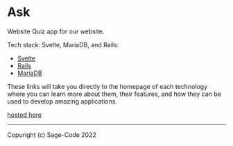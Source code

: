# Ask

Website Quiz app for our website. 

Tech stack: Svelte, MariaDB, and Rails:

* [Svelte](https://svelte.dev/)
* [Rails](https://rubyonrails.org/)
* [MariaDB](https://mariadb.org/)

These links will take you directly to the homepage of each technology where you can learn more about them, their features, and how they can be used to develop amazing applications.


[hosted here](https://ask.sagecode.net)

---

Copuright (c) Sage-Code 2022
